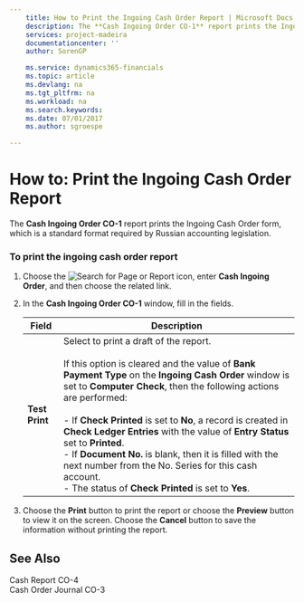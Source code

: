 ```yaml
---
    title: How to Print the Ingoing Cash Order Report | Microsoft Docs
    description: The **Cash Ingoing Order CO-1** report prints the Ingoing Cash Order form, which is a standard format required by Russian accounting legislation.
    services: project-madeira
    documentationcenter: ''
    author: SorenGP

    ms.service: dynamics365-financials
    ms.topic: article
    ms.devlang: na
    ms.tgt_pltfrm: na
    ms.workload: na
    ms.search.keywords:
    ms.date: 07/01/2017
    ms.author: sgroespe

---
```

# How to: Print the Ingoing Cash Order Report
The **Cash Ingoing Order CO-1** report prints the Ingoing Cash Order form, which is a standard format required by Russian accounting legislation.  
  
### To print the ingoing cash order report  
  
1.  Choose the ![Search for Page or Report](media/ui-search/search_small.png "Search for Page or Report icon") icon, enter **Cash Ingoing Order**, and then choose the related link.  
  
2.  In the **Cash Ingoing Order CO-1** window, fill in the fields.  
  
    |Field|Description|  
    |---------------------------------|---------------------------------------|  
    |**Test Print**|Select to print a draft of the report.<br /><br /> If this option is cleared and the value of **Bank Payment Type** on the **Ingoing Cash Order** window is set to **Computer Check**, then the following actions are performed:<br /><br /> -   If **Check Printed** is set to **No**, a record is created in **Check Ledger Entries** with the value of **Entry Status** set to **Printed**.<br />-   If **Document No.** is blank, then it is filled with the next number from the No. Series for this cash account.<br />-   The status of **Check Printed** is set to **Yes**.|  
  
3.  Choose the **Print** button to print the report or choose the **Preview** button to view it on the screen. Choose the **Cancel** button to save the information without printing the report.  
  
## See Also  
 Cash Report CO-4   
 Cash Order Journal CO-3